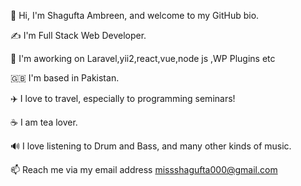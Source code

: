 
👋 Hi, I'm Shagufta Ambreen, and welcome to my GitHub bio.

✍️ I'm Full Stack Web Developer.

🦄 I'm aworking on Laravel,yii2,react,vue,node js ,WP Plugins etc

🇬🇧 I'm based in Pakistan.

✈️ I love to travel, especially to programming seminars!

☕️ I am tea lover.

🔊 I love listening to Drum and Bass, and many other kinds of music.

📫 Reach me via my email address 
missshagufta000@gmail.com
